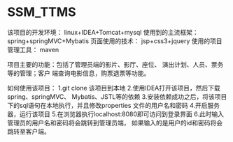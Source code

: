 # SSM_TTMS

该项目的开发环境：
linux+IDEA+Tomcat+mysql
使用到的主流框架：
spring+springMVC+Mybatis
页面使用的技术：
jsp+css3+jquery
使用的项目管理工具：
maven

项目主要的功能：包括了管理员端的影片、影厅、座位、
              演出计划、人员、票务等的管理；客户
              端查询电影信息，购票退票等功能。
             
如何使用该项目：
1.git clone 该项目到本地
2.使用IDEA打开该项目，然后下载spring、springMVC、
  Mybatis、JSTL等的依赖
3.安装依赖成功之后，将该项目下的sql语句在本地执行，并且修改properties
  文件的用户名和密码
4.开启服务器，运行该项目
5.在浏览器执行localhost:8080即可访问到登录界面
6.此时输入管理员的用户名和密码将会跳转到管理员端，
  如果输入的是用户的id和密码将会跳转至客户端。


